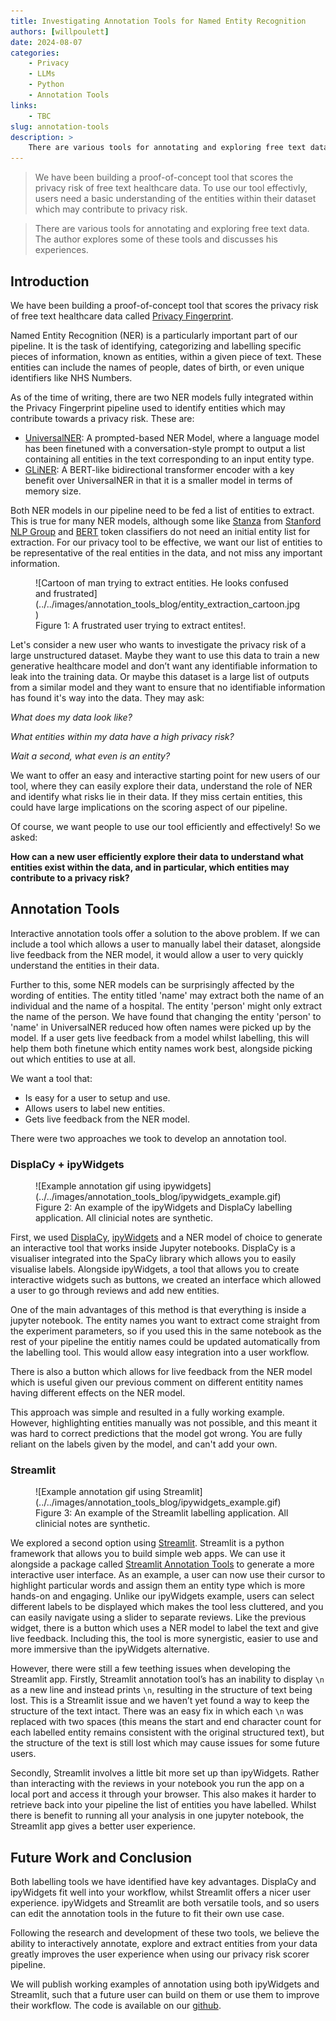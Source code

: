 ```yaml
---
title: Investigating Annotation Tools for Named Entity Recognition
authors: [willpoulett]
date: 2024-08-07
categories: 
    - Privacy
    - LLMs
    - Python
    - Annotation Tools
links:
    - TBC
slug: annotation-tools
description: >
    There are various tools for annotating and exploring free text data for Named Entity Recognition. The author explores some of these tools and discusses his experiences. 
---
```


> We have been building a proof-of-concept tool that scores the privacy risk of free text healthcare data. To use our tool effectivly, users need a basic understanding of the entities within their dataset which may contribute to privacy risk. 

> There are various tools for annotating and exploring free text data. The author explores some of these tools and discusses his experiences. 

<!-- more -->

## Introduction

We have been building a proof-of-concept tool that scores the privacy risk of free text healthcare data called [Privacy Fingerprint](https://nhsengland.github.io/datascience/our_work/ds255_privacyfp/).

Named Entity Recognition (NER) is a particularly important part of our pipeline. It is the task of identifying, categorizing and labelling specific pieces of information, known as entities, within a given piece of text. These entities can include the names of people, dates of birth, or even unique identifiers like NHS Numbers.

As of the time of writing, there are two NER models fully integrated within the Privacy Fingerprint pipeline used to identify entities which may contribute towards a privacy risk. These are:

- [UniversalNER](https://universal-ner.github.io/): A prompted-based NER Model, where a language model has been finetuned with a conversation-style prompt to output a list containing all entities in the text corresponding to an input entity type.
- [GLiNER](https://github.com/urchade/GLiNER): A BERT-like bidirectional transformer encoder with a key benefit over UniversalNER in that it is a smaller model in terms of memory size.

Both NER models in our pipeline need to be fed a list of entities to extract. This is true for many NER models, although some like [Stanza](https://stanfordnlp.github.io/stanza/) from [Stanford NLP Group](https://stanfordnlp.github.io/) and [BERT](https://huggingface.co/docs/transformers/tasks/token_classification) token classifiers do not need an initial entity list for extraction. For our privacy tool to be effective, we want our list of entities to be representative of the real entities in the data, and not miss any important information.

<figure class="inline end" markdown>
![Cartoon of man trying to extract entities. He looks confused and frustrated](../../images/annotation_tools_blog/entity_extraction_cartoon.jpg)
<figcaption>Figure 1: A frustrated user trying to extract entites!. </figcaption>
</figure>

Let's consider a new user who wants to investigate the privacy risk of a large unstructured dataset. Maybe they want to use this data to train a new generative healthcare model and don’t want any identifiable information to leak into the training data. Or maybe this dataset is a large list of outputs from a similar model and they want to ensure that no identifiable information has found it's way into the data. They may ask:

_What does my data look like?_

_What entities within my data have a high privacy risk?_

_Wait a second, what even is an entity?_

We want to offer an easy and interactive starting point for new users of our tool, where they can easily explore their data, understand the role of NER and identify what risks lie in their data. If they miss certain entities, this could have large implications on the scoring aspect of our pipeline.

Of course, we want people to use our tool efficiently and effectively! So we asked:

**How can a new user efficiently explore their data to understand what entities exist within the data, and in particular, which entities may contribute to a privacy risk?**

## Annotation Tools

Interactive annotation tools offer a solution to the above problem. If we can include a tool which allows a user to manually label their dataset, alongside live feedback from the NER model, it would allow a user to very quickly understand the entities in their data.

Further to this, some NER models can be surprisingly affected by the wording of entities. The entity titled 'name' may extract both the name of an individual and the name of a hospital. The entity 'person' might only extract the name of the person. We have found that changing the entity 'person' to 'name' in UniversalNER reduced how often names were picked up by the model. If a user gets live feedback from a model whilst labelling, this will help them both finetune which entity names work best, alongside picking out which entities to use at all.

We want a tool that:

- Is easy for a user to setup and use.
- Allows users to label new entities.
- Gets live feedback from the NER model.

There were two approaches we took to develop an annotation tool.

### DisplaCy + ipyWidgets

<figure markdown>
![Example annotation gif using ipywidgets](../../images/annotation_tools_blog/ipywidgets_example.gif)
<figcaption>Figure 2: An example of the ipyWidgets and DisplaCy labelling application. All clinicial notes are synthetic. </figcaption>
</figure>

First, we used [DisplaCy](https://spacy.io/usage/visualizers/), [ipyWidgets](https://github.com/jupyter-widgets/ipywidgets/blob/main/docs/source/examples/Index.ipynb) and a NER model of choice to generate an interactive tool that works inside Jupyter notebooks. DisplaCy is a visualiser integrated into the SpaCy library which allows you to easily visualise labels. Alongside ipyWidgets, a tool that allows you to create interactive widgets such as buttons, we created an interface which allowed a user to go through reviews and add new entities.

One of the main advantages of this method is that everything is inside a jupyter notebook. The entity names you want to extract come straight from the experiment parameters, so if you used this in the same notebook as the rest of your pipeline the entitiy names could be updated automatically from the labelling tool. This would allow easy integration into a user workflow.

There is also a button which allows for live feedback from the NER model which is useful given our previous comment on different entitity names having different effects on the NER model.

This approach was simple and resulted in a fully working example. However, highlighting entities manually was not possible, and this meant it was hard to correct predictions that the model got wrong. You are fully reliant on the labels given by the model, and can't add your own.

### Streamlit

<figure markdown>
![Example annotation gif using Streamlit](../../images/annotation_tools_blog/ipywidgets_example.gif)
<figcaption>Figure 3: An example of the Streamlit labelling application. All clinicial notes are synthetic. </figcaption>
</figure>

We explored a second option using [Streamlit](https://streamlit.io/). Streamlit is a python framework that allows you to build simple web apps. We can use it alongside a package called [Streamlit Annotation Tools](https://github.com/rmarquet21/streamlit-annotation-tools) to generate a more interactive user interface. As an example, a user can now use their cursor to highlight particular words and assign them an entity type which is more hands-on and engaging. Unlike our ipyWidgets example, users can select different labels to be displayed which makes the tool less cluttered, and you can easily navigate using a slider to separate reviews. Like the previous widget, there is a button which uses a NER model to label the text and give live feedback. Including this, the tool is more synergistic, easier to use and more immersive than the ipyWidgets alternative.

However, there were still a few teething issues when developing the Streamlit app. Firstly, Streamlit annotation tool’s has an inability to display `\n` as a new line and instead prints `\n`, resulting in the structure of text being lost. This is a Streamlit issue and we haven’t yet found a way to keep the structure of the text intact. There was an easy fix in which each `\n` was replaced with two spaces (this means the start and end character count for each labelled entity remains consistent with the original structured text), but the structure of the text is still lost which may cause issues for some future users.

Secondly, Streamlit involves a little bit more set up than ipyWidgets. Rather than interacting with the reviews in your notebook you run the app on a local port and access it through your browser. This also makes it harder to retrieve back into your pipeline the list of entities you have labelled. Whilst there is benefit to running all your analysis in one jupyter notebook, the Streamlit app gives a better user experience.

## Future Work and Conclusion

Both labelling tools we have identified have key advantages. DisplaCy and ipyWidgets fit well into your workflow, whilst Streamlit offers a nicer user experience. ipyWidgets and Streamlit are both versatile tools, and so users can edit the annotation tools in the future to fit their own use case.

Following the research and development of these two tools, we believe the ability to interactively annotate, explore and extract entities from your data greatly improves the user experience when using our privacy risk scorer pipeline.

We will publish working examples of annotation using both ipyWidgets and Streamlit, such that a future user can build on them or use them to improve their workflow. The code is available on our [github](https://github.com/nhsengland/privfp-experiments).
